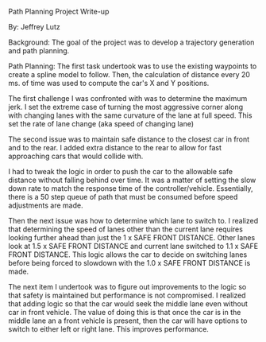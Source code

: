 Path Planning Project Write-up

By:  Jeffrey Lutz

Background:
The goal of the project was to develop a trajectory generation and path planning.

Path Planning:
  The first task undertook was to use the existing waypoints to create
a spline model to follow.  Then, the calculation of distance every 20 ms. of time
was used to compute the car's X and Y positions.

The first challenge I was confronted with was to determine the maximum jerk.
I set the extreme case of turning the most aggressive corner along with changing
lanes with the same curvature of the lane at full speed.  This set the rate of lane
change (aka speed of changing lane)

The second issue was to maintain safe distance to the closest car in front and to the rear.
I added extra distance to the rear to allow for fast approaching cars that would
collide with.

I had to tweak the logic in order to push the car to the allowable safe distance without
falling behind over time.  It was a matter of setting the slow down rate to match the
response time of the controller/vehicle.  Essentially, there is a 50 step queue of path
that must be consumed before speed adjustments are made.

Then the next issue was how to determine which lane to switch to.  I realized that determining
the speed of lanes other than the current lane requires looking further ahead than
just the 1 x SAFE FRONT DISTANCE.  Other lanes look at 1.5 x SAFE FRONT DISTANCE and
current lane switched to 1.1 x SAFE FRONT DISTANCE.  This logic allows the car to decide on
switching lanes before being forced to slowdown with the 1.0 x SAFE FRONT DISTANCE
is made.

The next item I undertook was to figure out improvements to the logic so that safety
is maintained but performance is not compromised.  I realized that adding logic so that
the car would seek the middle lane even without car in front vehicle.  The value
of doing this is that once the car is in the middle lane an a front vehicle is present,
then the car will have options to switch to either left or right lane.  This improves
performance.

